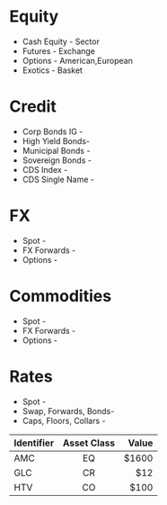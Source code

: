 # Equity 
* Cash Equity - Sector
* Futures - Exchange
* Options - American,European
* Exotics - Basket

# Credit 
* Corp Bonds IG - 
* High Yield Bonds- 
* Municipal Bonds -
* Sovereign Bonds - 
* CDS Index - 
* CDS Single Name - 

# FX 
* Spot -
* FX Forwards -
* Options - 

# Commodities 
* Spot -
* FX Forwards -
* Options - 

# Rates 
* Spot -
* Swap, Forwards, Bonds-
* Caps, Floors, Collars - 



| Identifier    | Asset Class   | Value |
| ------------- |:-------------:| -----:|
| AMC           | EQ            | $1600 |
| GLC           | CR            |   $12 |
| HTV           | CO            |  $100 |